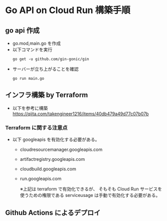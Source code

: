 # Go API on Cloud Run 構築手順

## go api 作成

- go.mod,main.go を作成
- 以下コマンドを実行
  ```
  go get -u github.com/gin-gonic/gin
  ```
- サーバーが立ち上がることを確認
  ```
  go run main.go
  ```

## インフラ構築 by Terraform

- 以下を参考に構築
  https://qiita.com/takengineer1216/items/40db479a49d77c07b07b

### Terraform に関する注意点

- 以下 googleapis を有効化する必要がある。

  - cloudresourcemanager.googleapis.com
  - artifactregistry.googleapis.com
  - cloudbuild.googleapis.com
  - run.googleapis.com

    ※上記は terraform で有効化できるが、
    そもそも Cloud Run サービスを使うための権限である serviceusage は手動で有効化する必要がある。

## Github Actions によるデプロイ
